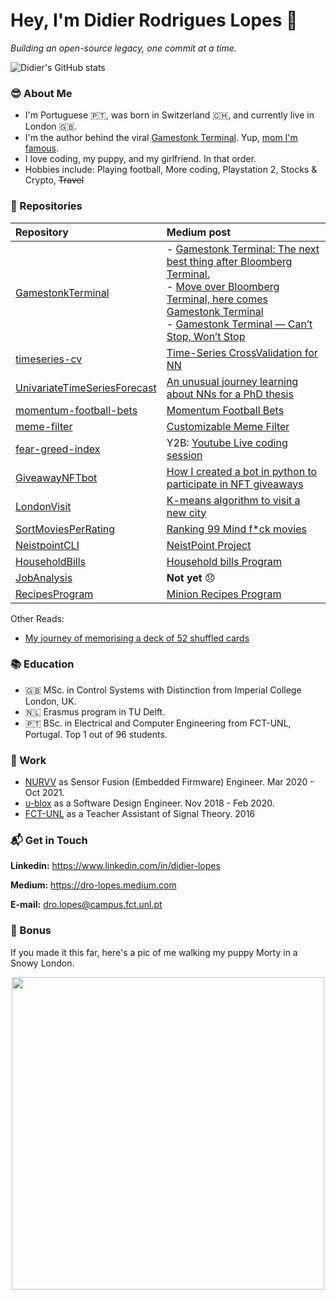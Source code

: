 # Hey, I'm Didier Rodrigues Lopes 👋

_Building an open-source legacy, one commit at a time._

![Didier's GitHub stats](https://github-readme-stats.vercel.app/api?username=DidierRLopes&show_icons=true)

### 😎 About Me

- I'm Portuguese 🇵🇹, was born in Switzerland 🇨🇭, and currently live in London 🇬🇧.
- I'm the author behind the viral [Gamestonk Terminal](https://github.com/GamestonkTerminal/GamestonkTerminal). Yup, [mom I'm famous](https://www.vice.com/en/article/qjp9vp/gamestonk-terminal-is-a-diy-meme-stock-version-of-bloomberg-terminal). 
- I love coding, my puppy, and my girlfriend. In that order.
- Hobbies include: Playing football, More coding, Playstation 2, Stocks & Crypto, <strike>Travel</strike>


### 🚀 Repositories

| Repository | Medium post |
| :--- | :--- |
| [GamestonkTerminal](https://github.com/GamestonkTerminal/GamestonkTerminal) | - [Gamestonk Terminal: The next best thing after Bloomberg Terminal.](https://dro-lopes.medium.com/gamestonk-terminal-the-next-best-thing-after-bloomberg-terminal-a263c001a61f) <br> - [Move over Bloomberg Terminal, here comes Gamestonk Terminal](https://dro-lopes.medium.com/move-over-bloomberg-terminal-here-comes-gamestonk-terminal-f612e5cac1f1) <br> - [Gamestonk Terminal — Can’t Stop, Won’t Stop](https://dro-lopes.medium.com/gamestonk-terminal-cant-stop-won-t-stop-e635662d6f2e)
| [timeseries-cv](https://github.com/DidierRLopes/timeseries-cv) | [Time-Series CrossValidation for NN](https://dro-lopes.medium.com/time-series-crossvalidation-for-nn-6279cd5ae25e) |
| [UnivariateTimeSeriesForecast](https://github.com/DidierRLopes/UnivariateTimeSeriesForecast) | [An unusual journey learning about NNs for a PhD thesis](https://dro-lopes.medium.com/an-unusual-journey-learning-about-nns-for-a-phd-thesis-dc3a1bc99128) |
| [momentum-football-bets](https://github.com/DidierRLopes/momentum-football-bets) | [Momentum Football Bets](https://dro-lopes.medium.com/momentum-football-bets-daa1d829ae21) |
| [meme-filter](https://github.com/DidierRLopes/meme-filter) | [Customizable Meme Filter](https://dro-lopes.medium.com/customizable-meme-filter-9158414366d7) |
| [fear-greed-index](https://github.com/DidierRLopes/fear-greed-index) | Y2B: [Youtube Live coding session](https://www.youtube.com/watch?v=9BMI9cleTTg) |
| [GiveawayNFTbot](https://github.com/DidierRLopes/GiveawayNFTbot) | [How I created a bot in python to participate in NFT giveaways](https://dro-lopes.medium.com/how-i-created-a-bot-in-python-to-participate-in-nft-giveaways-152df7dafa25) |
| [LondonVisit](https://github.com/DidierRLopes/LondonVisit) | [K-means algorithm to visit a new city](https://dro-lopes.medium.com/k-means-clustering-to-visit-a-new-city-3a207a96cd97) |
| [SortMoviesPerRating](https://github.com/DidierRLopes/SortMoviesPerRating) | [Ranking 99 Mind f*ck movies](https://dro-lopes.medium.com/ranking-99-mind-f-ck-movies-d059c56146e7) |
| [NeistpointCLI](https://github.com/DidierRLopes/NeistpointCLI) | [NeistPoint Project](https://dro-lopes.medium.com/neistpoint-project-587922a398d0)  |
| [HouseholdBills](https://github.com/DidierRLopes/HouseholdBills) | [Household bills Program](https://dro-lopes.medium.com/household-bills-program-18cc5566d2d1) |
| [JobAnalysis](https://github.com/DidierRLopes/JobAnalysis) | **Not yet** 😞 |
| [RecipesProgram](https://github.com/DidierRLopes/RecipesProgram) | [Minion Recipes Program](https://dro-lopes.medium.com/minion-recipes-program-1a926add4a2) |

Other Reads:
- [My journey of memorising a deck of 52 shuffled cards](https://dro-lopes.medium.com/my-journey-of-memorising-a-deck-of-52-shuffled-cards-246be0c680d2)

### 📚 Education

- 🇬🇧 MSc. in Control Systems with Distinction from Imperial College London, UK.
- 🇳🇱 Erasmus program in TU Delft. 
- 🇵🇹 BSc. in Electrical and Computer Engineering from FCT-UNL, Portugal. Top 1 out of 96 students.

### 👕 Work
- [NURVV](https://www.nurvv.com/) as Sensor Fusion (Embedded Firmware) Engineer. Mar 2020 - Oct 2021.
- [u-blox](https://www.u-blox.com/) as a Software Design Engineer. Nov 2018 - Feb 2020.
- [FCT-UNL](https://www.fct.unl.pt/en) as a Teacher Assistant of Signal Theory. 2016


### 📬 Get in Touch

**Linkedin:** https://www.linkedin.com/in/didier-lopes

**Medium:** https://dro-lopes.medium.com

**E-mail:** dro.lopes@campus.fct.unl.pt


### 🐶 Bonus

If you made it this far, here's a pic of me walking my puppy Morty in a Snowy London.

<p align="center">
  <img src="https://user-images.githubusercontent.com/25267873/134752033-18df2fdc-58d8-413f-8b61-2a17b0c8271c.JPG" width="500"/>
</p>
  


<!--
**DidierRLopes/DidierRLopes** is a ✨ _special_ ✨ repository because its `README.md` (this file) appears on your GitHub profile.

Here are some ideas to get you started:

- 🔭 I’m currently working on ...
- 🌱 I’m currently learning ...
- 👯 I’m looking to collaborate on ...
- 🤔 I’m looking for help with ...
- 💬 Ask me about ...
- 📫 How to reach me: ...
- 😄 Pronouns: ...
- ⚡ Fun fact: ...
-->
